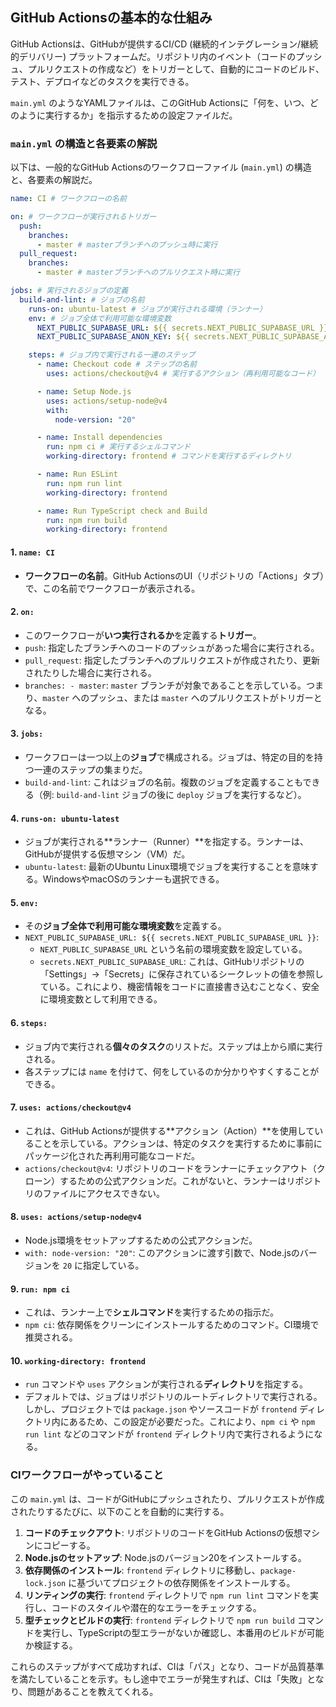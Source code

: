 ## GitHub Actionsの基本的な仕組み

GitHub Actionsは、GitHubが提供するCI/CD (継続的インテグレーション/継続的デリバリー) プラットフォームだ。リポジトリ内のイベント（コードのプッシュ、プルリクエストの作成など）をトリガーとして、自動的にコードのビルド、テスト、デプロイなどのタスクを実行できる。

`main.yml` のようなYAMLファイルは、このGitHub Actionsに「何を、いつ、どのように実行するか」を指示するための設定ファイルだ。

### `main.yml` の構造と各要素の解説

以下は、一般的なGitHub Actionsのワークフローファイル (`main.yml`) の構造と、各要素の解説だ。

```yaml
name: CI # ワークフローの名前

on: # ワークフローが実行されるトリガー
  push:
    branches:
      - master # masterブランチへのプッシュ時に実行
  pull_request:
    branches:
      - master # masterブランチへのプルリクエスト時に実行

jobs: # 実行されるジョブの定義
  build-and-lint: # ジョブの名前
    runs-on: ubuntu-latest # ジョブが実行される環境（ランナー）
    env: # ジョブ全体で利用可能な環境変数
      NEXT_PUBLIC_SUPABASE_URL: ${{ secrets.NEXT_PUBLIC_SUPABASE_URL }}
      NEXT_PUBLIC_SUPABASE_ANON_KEY: ${{ secrets.NEXT_PUBLIC_SUPABASE_ANON_KEY }}

    steps: # ジョブ内で実行される一連のステップ
      - name: Checkout code # ステップの名前
        uses: actions/checkout@v4 # 実行するアクション（再利用可能なコード）

      - name: Setup Node.js
        uses: actions/setup-node@v4
        with:
          node-version: "20"

      - name: Install dependencies
        run: npm ci # 実行するシェルコマンド
        working-directory: frontend # コマンドを実行するディレクトリ

      - name: Run ESLint
        run: npm run lint
        working-directory: frontend

      - name: Run TypeScript check and Build
        run: npm run build
        working-directory: frontend
```

#### 1. `name: CI`

*   **ワークフローの名前**。GitHub ActionsのUI（リポジトリの「Actions」タブ）で、この名前でワークフローが表示される。

#### 2. `on:`

*   このワークフローが**いつ実行されるか**を定義する**トリガー**。
*   `push`: 指定したブランチへのコードのプッシュがあった場合に実行される。
*   `pull_request`: 指定したブランチへのプルリクエストが作成されたり、更新されたりした場合に実行される。
*   `branches: - master`: `master` ブランチが対象であることを示している。つまり、`master` へのプッシュ、または `master` へのプルリクエストがトリガーとなる。

#### 3. `jobs:`

*   ワークフローは一つ以上の**ジョブ**で構成される。ジョブは、特定の目的を持つ一連のステップの集まりだ。
*   `build-and-lint`: これはジョブの名前。複数のジョブを定義することもできる（例: `build-and-lint` ジョブの後に `deploy` ジョブを実行するなど）。

#### 4. `runs-on: ubuntu-latest`

*   ジョブが実行される**ランナー（Runner）**を指定する。ランナーは、GitHubが提供する仮想マシン（VM）だ。
*   `ubuntu-latest`: 最新のUbuntu Linux環境でジョブを実行することを意味する。WindowsやmacOSのランナーも選択できる。

#### 5. `env:`

*   その**ジョブ全体で利用可能な環境変数**を定義する。
*   `NEXT_PUBLIC_SUPABASE_URL: ${{ secrets.NEXT_PUBLIC_SUPABASE_URL }}`:
    *   `NEXT_PUBLIC_SUPABASE_URL` という名前の環境変数を設定している。
    *   `secrets.NEXT_PUBLIC_SUPABASE_URL`: これは、GitHubリポジトリの「Settings」→「Secrets」に保存されているシークレットの値を参照している。これにより、機密情報をコードに直接書き込むことなく、安全に環境変数として利用できる。

#### 6. `steps:`

*   ジョブ内で実行される**個々のタスク**のリストだ。ステップは上から順に実行される。
*   各ステップには `name` を付けて、何をしているのか分かりやすくすることができる。

#### 7. `uses: actions/checkout@v4`

*   これは、GitHub Actionsが提供する**アクション（Action）**を使用していることを示している。アクションは、特定のタスクを実行するために事前にパッケージ化された再利用可能なコードだ。
*   `actions/checkout@v4`: リポジトリのコードをランナーにチェックアウト（クローン）するための公式アクションだ。これがないと、ランナーはリポジトリのファイルにアクセスできない。

#### 8. `uses: actions/setup-node@v4`

*   Node.js環境をセットアップするための公式アクションだ。
*   `with: node-version: "20"`: このアクションに渡す引数で、Node.jsのバージョンを `20` に指定している。

#### 9. `run: npm ci`

*   これは、ランナー上で**シェルコマンド**を実行するための指示だ。
*   `npm ci`: 依存関係をクリーンにインストールするためのコマンド。CI環境で推奨される。

#### 10. `working-directory: frontend`

*   `run` コマンドや `uses` アクションが実行される**ディレクトリ**を指定する。
*   デフォルトでは、ジョブはリポジトリのルートディレクトリで実行される。しかし、プロジェクトでは `package.json` やソースコードが `frontend` ディレクトリ内にあるため、この設定が必要だった。これにより、`npm ci` や `npm run lint` などのコマンドが `frontend` ディレクトリ内で実行されるようになる。

### CIワークフローがやっていること

この `main.yml` は、コードがGitHubにプッシュされたり、プルリクエストが作成されたりするたびに、以下のことを自動的に実行する。

1.  **コードのチェックアウト**: リポジトリのコードをGitHub Actionsの仮想マシンにコピーする。
2.  **Node.jsのセットアップ**: Node.jsのバージョン20をインストールする。
3.  **依存関係のインストール**: `frontend` ディレクトリに移動し、`package-lock.json` に基づいてプロジェクトの依存関係をインストールする。
4.  **リンティングの実行**: `frontend` ディレクトリで `npm run lint` コマンドを実行し、コードのスタイルや潜在的なエラーをチェックする。
5.  **型チェックとビルドの実行**: `frontend` ディレクトリで `npm run build` コマンドを実行し、TypeScriptの型エラーがないか確認し、本番用のビルドが可能か検証する。

これらのステップがすべて成功すれば、CIは「パス」となり、コードが品質基準を満たしていることを示す。もし途中でエラーが発生すれば、CIは「失敗」となり、問題があることを教えてくれる。

